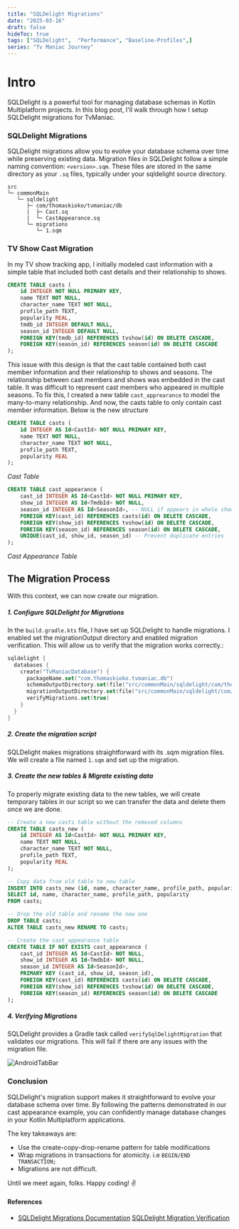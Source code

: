 ```yaml
---
title: "SQLDelight Migrations"
date: "2025-03-16"
draft: false
hideToc: true
tags: ["SQLDelight",  "Performance", "Baseline-Profiles",]
series: "Tv Maniac Journey"
---
```


# Intro

SQLDelight is a powerful tool for managing database schemas in Kotlin Multiplatform projects. In this blog post, I'll walk through how I setup SQLDelight migrations for TvManiac.

### SQLDelight Migrations
SQLDelight migrations allow you to evolve your database schema over time while preserving existing data. Migration files in SQLDelight follow a simple naming convention: `<version>.sqm`. These files are stored in the same directory as your `.sq` files, typically under your sqldelight source directory.

``` text
src
└─ commonMain
   └─ sqldelight
      ├─ com/thomaskioko/tvmaniac/db
      |  ├─ Cast.sq
      |  └─ CastAppearance.sq
      └─ migrations
         └─ 1.sqm
```  

### TV Show Cast Migration
In my TV show tracking app, I initially modeled cast information with a simple table that included both cast details and their relationship to shows. 

``` sql
CREATE TABLE casts (
    id INTEGER NOT NULL PRIMARY KEY,
    name TEXT NOT NULL,
    character_name TEXT NOT NULL,
    profile_path TEXT,
    popularity REAL,
    tmdb_id INTEGER DEFAULT NULL,
    season_id INTEGER DEFAULT NULL,
    FOREIGN KEY(tmdb_id) REFERENCES tvshow(id) ON DELETE CASCADE,
    FOREIGN KEY(season_id) REFERENCES season(id) ON DELETE CASCADE
);
```

This issue with this design is that the cast table contained both cast member information and their relationship to shows and seasons. The relationship between cast members and shows was embedded in the cast table. It was difficult to represent cast members who appeared in multiple seasons. To fix this, I created a new table `cast_apprearance` to model the many-to-many relationship. And now, the casts table to only contain cast member information. Below is the  new structure


``` sql
CREATE TABLE casts (
    id INTEGER AS Id<CastId> NOT NULL PRIMARY KEY,
    name TEXT NOT NULL,
    character_name TEXT NOT NULL,
    profile_path TEXT,
    popularity REAL
);
```
*Cast Table*


```sql
CREATE TABLE cast_appearance (
    cast_id INTEGER AS Id<CastId> NOT NULL PRIMARY KEY,
    show_id INTEGER AS Id<TmdbId> NOT NULL,
    season_id INTEGER AS Id<SeasonId>, -- NULL if appears in whole show
    FOREIGN KEY(cast_id) REFERENCES casts(id) ON DELETE CASCADE,
    FOREIGN KEY(show_id) REFERENCES tvshow(id) ON DELETE CASCADE,
    FOREIGN KEY(season_id) REFERENCES season(id) ON DELETE CASCADE,
    UNIQUE(cast_id, show_id, season_id) -- Prevent duplicate entries
);
```
*Cast Appearance Table*

## The Migration Process

With this context, we can now create our migration. 

##### 1. Configure SQLDelight for Migrations
In the `build.gradle.kts` file, I have set up SQLDelight to handle migrations. I enabled set the migrationOutput directory and enabled migration verification. This will allow us to verify that the migration works correctly.:

``` kotlin
sqldelight {
  databases {
    create("TvManiacDatabase") {
      packageName.set("com.thomaskioko.tvmaniac.db")
      schemaOutputDirectory.set(file("src/commonMain/sqldelight/com/thomaskioko/tvmaniac/schemas"))
      migrationOutputDirectory.set(file("src/commonMain/sqldelight/com/thomaskioko/tvmaniac/migrations"))
      verifyMigrations.set(true)
    }
  }
}
```

##### 2. Create the migration script
SQLDelight makes migrations straightforward with its .sqm migration files. We will create a file named `1.sqm` and set up the migration.

##### 3. Create the new tables & Migrate existing data
To properly migrate existing data to the new tables, we will create temporary tables in our script so we can transfer the data and delete them once we are done. 

``` sql
-- Create a new casts table without the removed columns
CREATE TABLE casts_new (
    id INTEGER AS Id<CastId> NOT NULL PRIMARY KEY,
    name TEXT NOT NULL,
    character_name TEXT NOT NULL,
    profile_path TEXT,
    popularity REAL
);

-- Copy data from old table to new table
INSERT INTO casts_new (id, name, character_name, profile_path, popularity)
SELECT id, name, character_name, profile_path, popularity
FROM casts;

-- Drop the old table and rename the new one
DROP TABLE casts;
ALTER TABLE casts_new RENAME TO casts;

-- Create the cast_appearance table
CREATE TABLE IF NOT EXISTS cast_appearance (
    cast_id INTEGER AS Id<CastId> NOT NULL,
    show_id INTEGER AS Id<TmdbId> NOT NULL,
    season_id INTEGER AS Id<SeasonId>,
    PRIMARY KEY (cast_id, show_id, season_id),
    FOREIGN KEY(cast_id) REFERENCES casts(id) ON DELETE CASCADE,
    FOREIGN KEY(show_id) REFERENCES tvshow(id) ON DELETE CASCADE,
    FOREIGN KEY(season_id) REFERENCES season(id) ON DELETE CASCADE
);
```

##### 4. Verifying Migrations
SQLDelight provides a Gradle task called `verifySqlDelightMigration` that validates our migrations. This will fail if there are any issues with the migration file.

![AndroidTabBar](https://github.com/user-attachments/assets/c006b2d1-2bfa-4e2a-b6e3-ccb20aa1cb77) 


### Conclusion

SQLDelight's migration support makes it straightforward to evolve your database schema over time. By following the patterns demonstrated in our cast appearance example, you can confidently manage database changes in your Kotlin Multiplatform applications.

The key takeaways are:
- Use the create-copy-drop-rename pattern for table modifications
- Wrap migrations in transactions for atomicity. i.e `BEGIN/END TRANSACTION;`
- Migrations are not difficult.

Until we meet again, folks. Happy coding! ✌️

#### References

- [SQLDelight Migrations Documentation](https://sqldelight.github.io/sqldelight/2.0.2/multiplatform_sqlite/migrations/)
[SQLDelight Migration Verification](https://sqldelight.github.io/sqldelight/2.0.2/multiplatform_sqlite/migrations/#verifying-migrations)



